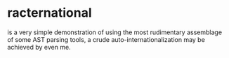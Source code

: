 # racternational

is a very simple demonstration of using the most rudimentary assemblage of some
AST parsing tools, a crude auto-internationalization may be achieved by even me.
